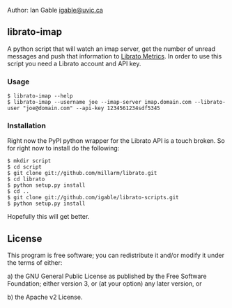 Author: Ian Gable <igable@uvic.ca>

## librato-imap

A python script that will watch an imap server, get the number of unread
messages and push that information to [Librato Metrics](http://librato.com/).
In order to use this script you need a Librato account and API key.

### Usage


    $ librato-imap --help
    $ librato-imap --username joe --imap-server imap.domain.com --librato-user "joe@domain.com" --api-key 1234561234sdf5345


### Installation

Right now the PyPI python wrapper for the Librato API is a touch broken.
So for right now to install do the following:

    $ mkdir script
    $ cd script
    $ git clone git://github.com/millarm/librato.git
    $ cd librato
    $ python setup.py install
    $ cd ..
    $ git clone git://github.com/igable/librato-scripts.git
    $ python setup.py install
 
Hopefully this will get better.

## License

This program is free software; you can redistribute it and/or modify
it under the terms of either:

a) the GNU General Public License as published by the Free
Software Foundation; either version 3, or (at your option) any
later version, or

b) the Apache v2 License.
